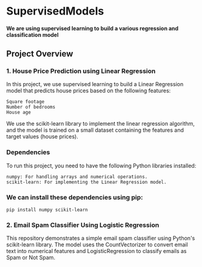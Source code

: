 # SupervisedModels

#### We are using supervised learning to build a various regression and classification model 

## Project Overview

### 1.  House Price Prediction using Linear Regression
In this project, we use supervised learning to build a Linear Regression model that predicts house prices based on the following features:

    Square footage   
    Number of bedrooms  
    House age

We use the scikit-learn library to implement the linear regression algorithm, and the model is trained on a small dataset containing the features and target values (house prices).

### Dependencies
To run this project, you need to have the following Python libraries installed:

    numpy: For handling arrays and numerical operations.
    scikit-learn: For implementing the Linear Regression model.

### We can install these dependencies using pip:
    pip install numpy scikit-learn

### 2. Email Spam Classifier Using Logistic Regression
This repository demonstrates a simple email spam classifier using Python's scikit-learn library. 
The model uses the CountVectorizer to convert email text into numerical features and LogisticRegression to classify emails as Spam or Not Spam.

